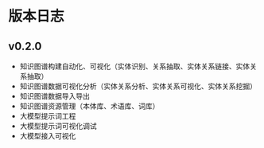 # 版本日志

## v0.2.0
- 知识图谱构建自动化、可视化（实体识别、关系抽取、实体关系链接、实体关系抽取）
- 知识图谱数据可视化分析（实体关系分析、实体关系可视化、实体关系挖掘）
- 知识图谱数据导入导出
- 知识图谱资源管理（本体库、术语库、词库）
- 大模型提示词工程
- 大模型提示词可视化调试
- 大模型接入可视化
